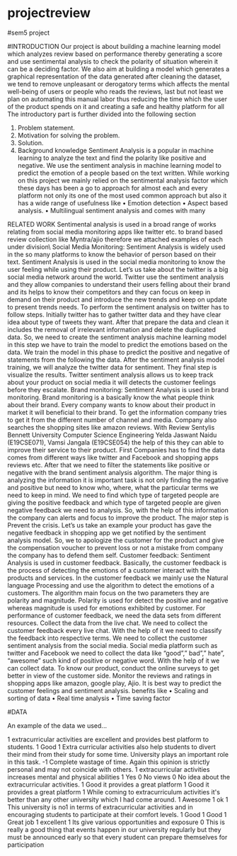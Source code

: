 # projectreview
#sem5 project

#INTRODUCTION
Our project is about building a machine learning model 
which analyzes review based on performance thereby 
generating a score and use sentimental analysis to check 
the polarity of situation wherein it can be a deciding 
factor. We also aim at building a model which generates 
a graphical representation of the data generated after 
cleaning the dataset, we tend to remove unpleasant or 
derogatory terms which affects the mental well-being of 
users or people who reads the reviews, last but not least 
we plan on automating this manual labor thus reducing 
the time which the user of the product spends on it and 
creating a safe and healthy platform for all
The introductory part is further divided into the 
following section
1. Problem statement.
2. Motivation for solving the problem.
3. Solution.
4. Background knowledge
Sentiment Analysis is a popular in machine learning to 
analyze the text and find the polarity like positive and 
negative. We use the sentiment analysis in machine 
learning model to predict the emotion of a people based 
on the text written.
While working on this project we mainly relied on the 
sentimental analysis factor which these days has been a 
go to approach for almost each and every platform not 
only its one of the most used common approach but also 
it has a wide range of usefulness like
• Emotion detection
• Aspect based analysis.
• Multilingual sentiment analysis and comes with many 

RELATED WORK
Sentimental analysis is used in a broad range of works
relating from social media monitoring apps like twitter 
etc. to brand based review collection like Myntra/ajio 
therefore we attached examples of each under division\\
Social Media Monitoring:
Sentiment Analysis is widely used in the so many 
platforms to know the behavior of person based on their 
text. Sentiment Analysis is used in the social media 
monitoring to know the user feeling while using their 
product. 
Let’s us take about the twitter is a big social media 
network around the world. Twitter use the sentiment 
analysis and they allow companies to understand their 
users felling about their brand and its helps to know 
their competitors and they can focus on keep in demand 
on their product and introduce the new trends and keep 
on update to present trends needs. To perform the 
sentiment analysis on twitter has to follow steps. 
Initially twitter has to gather twitter data and they have 
clear idea about type of tweets they want. After that 
prepare the data and clean it includes the removal of 
irrelevant information and delete the duplicated data. 
So, we need to create the sentiment analysis machine 
learning model in this step we have to train the model to 
predict the emotions based on the data. We train the 
model in this phase to predict the positive and negative 
of statements from the following the data. After the 
sentiment analysis model training, we will analyze the 
twitter data for sentiment. They final step is visualize 
the results. Twitter sentiment analysis allows us to keep 
track about your product on social media it will detects 
the customer feelings before they escalate.
Brand monitoring:
Sentiment Analysis is used in brand monitoring. Brand 
monitoring is a basically know the what people think 
about their brand. Every company wants to know about 
their product in market it will beneficial to their brand. 
To get the information company tries to get it from the 
different number of channel and media. Company also 
searches the shopping sites like amazon reviews. With 
Review Sentylis
Bennett University
Computer Science Engineering
Yelda Jaswant Naidu (E19CSE071), Vamsi Jangala (E19CSE054)
the help of this they can able to improve their service to 
their product. 
First Companies has to find the data comes 
from different ways like twitter and Facebook and 
shopping apps reviews etc. After that we need to filter 
the statements like positive or negative with the brand 
sentiment analysis algorithm. The major thing is 
analyzing the information it is important task is not only 
finding the negative and positive but need to know who, 
where, what the particular terms we need to keep in 
mind. We need to find which type of targeted people are 
giving the positive feedback and which type of targeted 
people are given negative feedback we need to analysis. 
So, with the help of this information the company can 
alerts and focus to improve the product.
The major step is Prevent the crisis. Let’s us 
take an example your product has gave the negative 
feedback in shopping app we get notified by the 
sentiment analysis model. So, we to apologize the 
customer for the product and give the compensation 
voucher to prevent loss or not a mistake from company 
the company has to defend them self. 
Customer feedback:
Sentiment Analysis is used in customer feedback. 
Basically, the customer feedback is the process of 
detecting the emotions of a customer interact with the 
products and services. In the customer feedback we 
mainly use the Natural language Processing and use the 
algorithm to detect the emotions of a customers. The 
algorithm main focus on the two parameters they are 
polarity and magnitude. Polarity is used for detect the 
positive and negative whereas magnitude is used for 
emotions exhibited by customer.
For performance of customer feedback, we need the 
data sets from different resources. Collect the data from 
the live chat. We need to collect the customer feedback 
every live chat. With the help of it we need to classify 
the feedback into respective terms. We need to collect 
the customer sentiment analysis from the social media. 
Social media platform such as twitter and Facebook we 
need to collect the data like “good”,” bad”,” hate”, 
“awesome” such kind of positive or negative word. 
With the help of it we can collect data. To know our 
product, conduct the online surveys to get better in view 
of the customer side. Monitor the reviews and ratings in 
shopping apps like amazon, google play, Ajio. It is best 
way to predict the customer feelings and sentiment 
analysis.
benefits like
• Scaling and sorting of data
• Real time analysis
• Time saving factor


#DATA

An example of the data we used...

1	extracurricular activities are excellent and provides best platform to students.
1	Good 
1	Extra curricular activities also help students to divert their mind from their study for some time. University plays an important role in this task.
-1	Complete wastage of time. Again this opinion is strictly personal and may not coincide with others.
1	extracurricular activities increases mental and physical abilities
1	Yes
0	No views
0	No idea about the extracurricular activities. 
1	Good it provides a great platform
1	Good it provides a great platform
1	While coming to extracurriculum activities it's better than any other university which I had come around.
1	Awesome
1	ok
1	This university is no1 in terms of extracurricular activities and in encouraging students to participate at their comfort levels. 
1	Good
1	Good
1	Great job
1	excellent
1	Its give various opportunities and exposure
0	This is really a good thing that events happen in our university regularly but they must be announced early so that every student can prepare themselves for participation 

